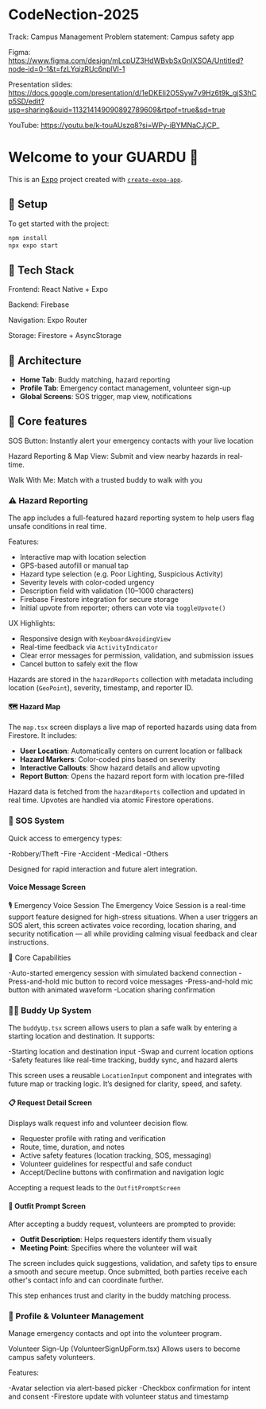 # CodeNection-2025
Track: Campus Management 
Problem statement: Campus safety app

Figma:
https://www.figma.com/design/mLcpUZ3HdWBvbSxGnIXSOA/Untitled?node-id=0-1&t=fzLYqizRUc6nplVl-1

Presentation slides:
https://docs.google.com/presentation/d/1eDKEIi2O5Syw7v9Hz6t9k_gjS3hCp5SD/edit?usp=sharing&ouid=113214149090892789609&rtpof=true&sd=true

YouTube: 
https://youtu.be/k-touAUszq8?si=WPy-iBYMNaCJjCP_

# Welcome to your GUARDU 👋

This is an [Expo](https://expo.dev) project created with [`create-expo-app`](https://www.npmjs.com/package/create-expo-app).

## 🚀 Setup

To get started with the project:

```bash
npm install
npx expo start
```

## 🧰 Tech Stack
Frontend: React Native + Expo

Backend: Firebase

Navigation: Expo Router

Storage: Firestore + AsyncStorage

## 🧠 Architecture

- **Home Tab**: Buddy matching, hazard reporting
- **Profile Tab**: Emergency contact management, volunteer sign-up
- **Global Screens**: SOS trigger, map view, notifications

## 🔑 Core features

SOS Button: Instantly alert your emergency contacts with your live location

Hazard Reporting & Map View: Submit and view nearby hazards in real-time.

Walk With Me: Match with a trusted buddy to walk with you

### ⚠️ Hazard Reporting

The app includes a full-featured hazard reporting system to help users flag unsafe conditions in real time.

Features:
- Interactive map with location selection
- GPS-based autofill or manual tap
- Hazard type selection (e.g. Poor Lighting, Suspicious Activity)
- Severity levels with color-coded urgency
- Description field with validation (10–1000 characters)
- Firebase Firestore integration for secure storage
- Initial upvote from reporter; others can vote via `toggleUpvote()`

UX Highlights:
- Responsive design with `KeyboardAvoidingView`
- Real-time feedback via `ActivityIndicator`
- Clear error messages for permission, validation, and submission issues
- Cancel button to safely exit the flow

Hazards are stored in the `hazardReports` collection with metadata including location (`GeoPoint`), severity, timestamp, and reporter ID.

#### 🗺️ Hazard Map

The `map.tsx` screen displays a live map of reported hazards using data from Firestore. It includes:

- **User Location**: Automatically centers on current location or fallback
- **Hazard Markers**: Color-coded pins based on severity
- **Interactive Callouts**: Show hazard details and allow upvoting
- **Report Button**: Opens the hazard report form with location pre-filled

Hazard data is fetched from the `hazardReports` collection and updated in real time. Upvotes are handled via atomic Firestore operations.

### 🚨 SOS System

Quick access to emergency types:

-Robbery/Theft
-Fire
-Accident
-Medical
-Others

Designed for rapid interaction and future alert integration.

#### Voice Message Screen

🎙️ Emergency Voice Session
The Emergency Voice Session is a real-time support feature designed for high-stress situations. When a user triggers an SOS alert, this screen activates voice recording, location sharing, and security notification — all while providing calming visual feedback and clear instructions.

🔧 Core Capabilities

-Auto-started emergency session with simulated backend connection
-Press-and-hold mic button to record voice messages
-Press-and-hold mic button with animated waveform
-Location sharing confirmation

### 🧍‍♂️ Buddy Up System

The `buddyUp.tsx` screen allows users to plan a safe walk by entering a starting location and destination. It supports:

-Starting location and destination input
-Swap and current location options
-Safety features like real-time tracking, buddy sync, and hazard alerts

This screen uses a reusable `LocationInput` component and integrates with future map or tracking logic. It’s designed for clarity, speed, and safety.

#### 📋 Request Detail Screen

Displays walk request info and volunteer decision flow.

- Requester profile with rating and verification
- Route, time, duration, and notes
- Active safety features (location tracking, SOS, messaging)
- Volunteer guidelines for respectful and safe conduct
- Accept/Decline buttons with confirmation and navigation logic

Accepting a request leads to the `OutfitPromptScreen`

#### 👕 Outfit Prompt Screen

After accepting a buddy request, volunteers are prompted to provide:
- **Outfit Description**: Helps requesters identify them visually
- **Meeting Point**: Specifies where the volunteer will wait

The screen includes quick suggestions, validation, and safety tips to ensure a smooth and secure meetup. Once submitted, both parties receive each other's contact info and can coordinate further.

This step enhances trust and clarity in the buddy matching process.

### 👤 Profile & Volunteer Management
Manage emergency contacts and opt into the volunteer program.
 
Volunteer Sign-Up (VolunteerSignUpForm.tsx)
Allows users to become campus safety volunteers.

Features:

-Avatar selection via alert-based picker
-Checkbox confirmation for intent and consent
-Firestore update with volunteer status and timestamp

